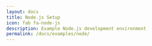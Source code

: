 ```yaml
---
layout: docs
title: Node.js Setup
icon: fab fa-node-js
description: Example Node.js development environment
permalink: /docs/examples/node/
---
```

